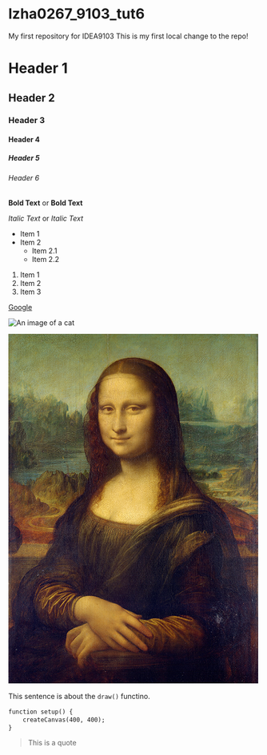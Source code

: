 # lzha0267_9103_tut6

My first repository for IDEA9103
This is my first local change to the repo!

# Header 1
## Header 2
### Header 3
#### Header 4
##### Header 5
###### Header 6

**Bold Text** or __Bold Text__

*Italic Text* or _Italic Text_

- Item 1
- Item 2
    - Item 2.1
    - Item 2.2

1. Item 1
2. Item 2
3. Item 3

[Google](https://www.google.com)

![An image of a cat](https://placekitten.com/200/300)

![An image of Mona Lisa](images/Mona_Lisa_by_Leonardo_da_Vinci_500_x_700.jpg)


This sentence is about the `draw()` functino.

```
function setup() {
    createCanvas(400, 400);
}
```

> This is a quote